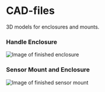 # CAD-files
3D models for enclosures and mounts.

### Handle Enclosure
![Image of finished enclosure](http://i.imgur.com/8kQXLKr.png)

### Sensor Mount and Enclosure
![Image of finished sensor mount](http://i.imgur.com/pQGlhbT.png)
